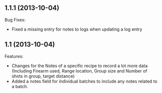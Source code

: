 ## 1.1.1 (2013-10-04)

Bug Fixes:
  - Fixed a missing entry for notes to logs when updating a log entry

## 1.1 (2013-10-04)

Features:
  - Changes for the Notes of a specific recipe to record a lot more data (Including Firearm used, Range location, Group size and Number of shots in group, target distance)
  - Added a notes field for individual batches to include any notes related to a batch.
